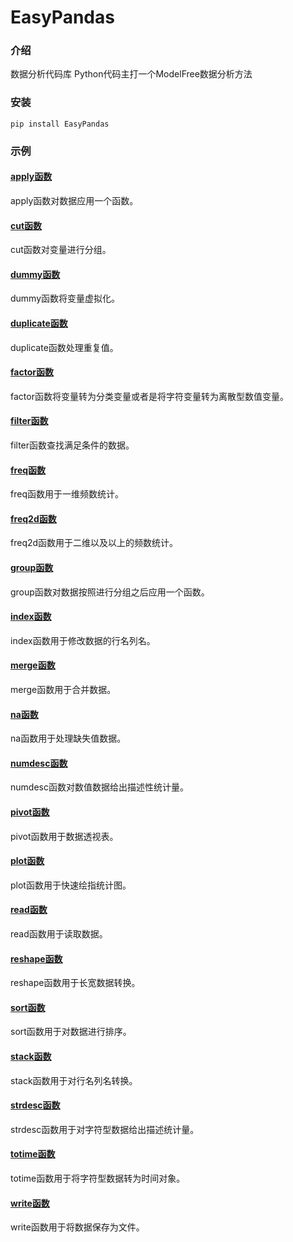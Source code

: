 # EasyPandas

### 介绍
数据分析代码库 Python代码主打一个ModelFree数据分析方法

### 安装

```
pip install EasyPandas
```

### 示例

#### [apply函数](https://github.com/LiuAndy-art/EasyPandas/blob/main/example/apply.md)

apply函数对数据应用一个函数。

#### [cut函数](https://github.com/LiuAndy-art/EasyPandas/blob/main/example/cut.md)

cut函数对变量进行分组。

#### [dummy函数](https://github.com/LiuAndy-art/EasyPandas/blob/main/example/dummy.md)

dummy函数将变量虚拟化。

#### [duplicate函数](https://github.com/LiuAndy-art/EasyPandas/blob/main/example/duplicate.md)

duplicate函数处理重复值。

#### [factor函数](https://github.com/LiuAndy-art/EasyPandas/blob/main/example/factor.md)

factor函数将变量转为分类变量或者是将字符变量转为离散型数值变量。

#### [filter函数](https://github.com/LiuAndy-art/EasyPandas/blob/main/example/filter.md)

filter函数查找满足条件的数据。

#### [freq函数](https://github.com/LiuAndy-art/EasyPandas/blob/main/example/freq.md)

freq函数用于一维频数统计。

#### [freq2d函数](https://github.com/LiuAndy-art/EasyPandas/blob/main/example/freq2d.md)

freq2d函数用于二维以及以上的频数统计。

#### [group函数](https://github.com/LiuAndy-art/EasyPandas/blob/main/example/group.md)

group函数对数据按照进行分组之后应用一个函数。

#### [index函数](https://github.com/LiuAndy-art/EasyPandas/blob/main/example/index.md)

index函数用于修改数据的行名列名。

#### [merge函数](https://github.com/LiuAndy-art/EasyPandas/blob/main/example/merge.md)

merge函数用于合并数据。

#### [na函数](https://github.com/LiuAndy-art/EasyPandas/blob/main/example/na.md)

na函数用于处理缺失值数据。

#### [numdesc函数](https://github.com/LiuAndy-art/EasyPandas/blob/main/example/numdesc.md)

numdesc函数对数值数据给出描述性统计量。

#### [pivot函数](https://github.com/LiuAndy-art/EasyPandas/blob/main/example/pivot.md)

pivot函数用于数据透视表。

#### [plot函数](https://github.com/LiuAndy-art/EasyPandas/blob/main/example/plot.md)

plot函数用于快速绘指统计图。

#### [read函数](https://github.com/LiuAndy-art/EasyPandas/blob/main/example/read.md)

read函数用于读取数据。

#### [reshape函数](https://github.com/LiuAndy-art/EasyPandas/blob/main/example/reshape.md)

reshape函数用于长宽数据转换。

#### [sort函数](https://github.com/LiuAndy-art/EasyPandas/blob/main/example/sort.md)

sort函数用于对数据进行排序。

#### [stack函数](https://github.com/LiuAndy-art/EasyPandas/blob/main/example/stack.md)

stack函数用于对行名列名转换。

#### [strdesc函数](https://github.com/LiuAndy-art/EasyPandas/blob/main/example/strdesc.md)

strdesc函数用于对字符型数据给出描述统计量。

#### [totime函数](https://github.com/LiuAndy-art/EasyPandas/blob/main/example/totime.md)

totime函数用于将字符型数据转为时间对象。

#### [write函数](https://github.com/LiuAndy-art/EasyPandas/blob/main/example/write.md)

write函数用于将数据保存为文件。
